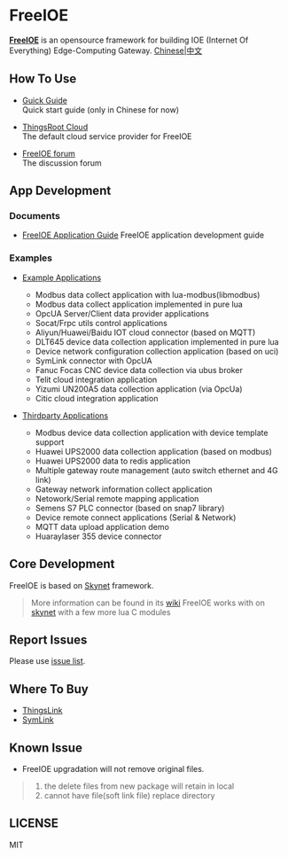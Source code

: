 FreeIOE
===================

**[FreeIOE](http://freeioe.org)** is an opensource framework for building IOE (Internet Of Everything) Edge-Computing Gateway. [Chinese|中文](/README_CN.md)


## How To Use

* [Guick Guide](http://help.cloud.thingsroot.com/quick_start/)\
	Quick start guide (only in Chinese for now)

* [ThingsRoot Cloud](http://cloud.thingsroot.com)\
	The default cloud service provider for FreeIOE

* [FreeIOE forum](http://freeioe.org)\
	The discussion forum


## App Development

### Documents

* [FreeIOE Application Guide](https://freeioe.gitbook.io/doc/)
	FreeIOE application development guide


### Examples

* [Example Applications](https://github.com/freeioe/freeioe_example_apps)
  * Modbus data collect application with lua-modbus(libmodbus)
  * Modbus data collect application implemented in pure lua
  * OpcUA Server/Client data provider applications
  * Socat/Frpc utils control applications
  * Aliyun/Huawei/Baidu IOT cloud connector (based on MQTT)
  * DLT645 device data collection application implemented in pure lua
  * Device network configuration collection application (based on uci)
  * SymLink connector with OpcUA
  * Fanuc Focas CNC device data collection via ubus broker
  * Telit cloud integration application
  * Yizumi UN200A5 data collection application (via OpcUa)
  * Citic cloud integration application

* [Thirdparty Applications](https://github.com/viccom/myfreeioe_apps)
  * Modbus device data collection application with device template support
  * Huawei UPS2000 data collection application (based on modbus)
  * Huawei UPS2000 data to redis application
  * Multiple gateway route management (auto switch ethernet and 4G link)
  * Gateway network information collect application
  * Netowork/Serial remote mapping application
  * Semens S7 PLC connector (based on snap7 library)
  * Device remote connect applications (Serial & Network)
  * MQTT data upload application demo
  * Huaraylaser 355 device connector


## Core Development

FreeIOE is based on [Skynet](https://github.com/cloudwu/skynet) framework.
> More information can be found in its [wiki](https://github.com/cloudwu/skynet/wiki)
> FreeIOE works with on [skynet](https://github.com/srdgame/skynet) with a few more lua C modules


## Report Issues

Please use [issue list](https://github.com/freeioe/freeioe/issues).


## Where To Buy 

* [ThingsLink](https://www.thingsroot.com/product/)
* [SymLink](http://www.symid.com/)


## Known Issue

* FreeIOE upgradation will not remove original files.
> 1. the delete files from new package will retain in local
> 2. cannot have file(soft link file) replace directory

## LICENSE

MIT
